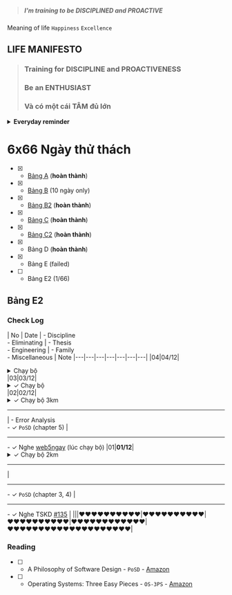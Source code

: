 > ##### I'm training to be DISCIPLINED and PROACTIVE  

Meaning of life `Happiness` `Excellence`

## LIFE MANIFESTO  

> ### Training for **DISCIPLINE** and **PROACTIVENESS**  
> ### Be an **ENTHUSIAST**  
> ### Và có một cái **TÂM** đủ lớn  

<details close>
<summary><b>Everyday reminder</b></summary>

> Có 3 lợi thế cạnh tranh cho sự nghiệp

> * Boston Marathon Participation
> * Being a Red Coder on Codeforces/Topcoder
> * Proficiency in Mandarin 

> Không có cái nào dễ đạt được &rarr; lợi thế lớn + hạn sử dụng dài.

</details>

# 6x66 Ngày thử thách

* [x] - [Bảng A](https://github.com/duccipline/journal/blob/master/archive_66_days_A.md) (**hoàn thành**)
* [x] - [Bảng B](https://github.com/duccipline/journal/blob/master/archive_66_days_B.md) (10 ngày only)
* [x] - [Bảng B2](https://github.com/duccipline/journal/blob/master/archive_66_days_B2.md) (**hoàn thành**)
* [x] - [Bảng C](https://github.com/duccipline/journal/blob/master/archive_66_days_C.md) (**hoàn thành**)
* [x] - [Bảng C2](https://github.com/duccipline/journal/blob/master/archive_66_days_C2.md) (**hoàn thành**)
* [x] - Bảng D (**hoàn thành**)
* [x] - Bảng E (failed)
* [ ] - Bảng E2 (1/66)

## Bảng E2

### Check Log

| No | Date | - Discipline <br> - Eliminating | - Thesis <br> - Engineering | - Family <br> - Miscellaneous | Note
|---|---|---|---|---|---|---|
|04|04/12| <details close><summary>Chạy bộ</summary><img width="75%" src=""></img></details>
|03|03/12| <details close><summary>&check; Chạy bộ</summary><img width="75%" src="https://user-images.githubusercontent.com/31420144/101172892-5845ae80-3674-11eb-8e3a-1a5d2cb199ee.png"></img></details>
|02|02/12| <details close><summary>&check; Chạy bộ 3km</summary><img width="75%" src="https://user-images.githubusercontent.com/31420144/100903924-075d7b00-34f9-11eb-924b-49d568220bdc.png"></img></details> <hr> | - Error Analysis <br> - &check; `PoSD` (chapter 5) | <hr> - &check; Nghe [web5ngay](https://youtu.be/FP7qRBS5xv0) (lúc chạy bộ) 
|01|**01/12**| <details close><summary>&check; Chạy bộ 2km</summary><img width="75%" src="https://user-images.githubusercontent.com/31420144/100769163-41157f80-342e-11eb-8934-026964c0bb29.png"></img></details><hr> | <hr> - &check; `PoSD` (chapter 3, 4) | <hr> - &check; Nghe TSKD [#135](https://tamsukinhdoanh.com/tap-155-dung-co-gang-vo-nghia/) | 
|||&hearts;&hearts;&hearts;&hearts;&hearts;&hearts;&hearts;&hearts;&hearts;&hearts;|&hearts;&hearts;&hearts;&hearts;&hearts;&hearts;&hearts;&hearts;&hearts;&hearts;|&hearts;&hearts;&hearts;&hearts;&hearts;&hearts;&hearts;&hearts;&hearts;&hearts;|&hearts;&hearts;&hearts;&hearts;&hearts;&hearts;&hearts;&hearts;&hearts;&hearts;&hearts;&hearts;|&hearts;&hearts;&hearts;&hearts;&hearts;&hearts;&hearts;&hearts;&hearts;&hearts;&hearts;&hearts;&hearts;&hearts;&hearts;&hearts;&hearts;&hearts;&hearts;&hearts;| 

### Reading

* [ ] - A Philosophy of Software Design - `PoSD` - [Amazon](https://www.amazon.com/Philosophy-Software-Design-John-Ousterhout/dp/1732102201)
* [ ] - Operating Systems: Three Easy Pieces - `OS-3PS` - [Amazon](https://www.amazon.com/Operating-Systems-Three-Easy-Pieces-ebook/dp/B00TPZ17O4)
